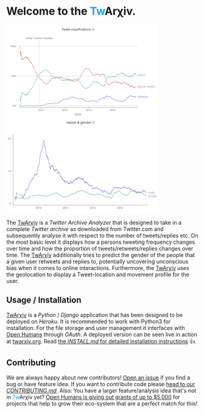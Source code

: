<h1>Welcome to the <font color="#1DA1F2">Tw</font>Arχiv.</h1>

[![](docs/tweet_class.png)](http://twarxiv.org)
[![](docs/gender_reply.png)](http://twarxiv.org)

The [TwArχiv](http://twarxiv.org) is a *Twitter Archive Analyzer* that is designed to take in a complete *Twitter archive* as downloaded from Twitter.com and subsequently analyse it with respect to the number of tweets/replies etc. On the most basic level it displays how a persons tweeting frequency changes over time and how the proportion of tweets/retweets/replies changes over time.
The [TwArχiv](http://twarxiv.org) additionally tries to predict the gender of the people that a given user retweets and replies to, potentially uncovering unconscious bias when it comes to online interactions.
Furthermore, the [TwArχiv](http://twarxiv.org) uses the geolocation to display a Tweet-location and movement profile for the user.

## Usage / Installation
[TwArχiv](http://twarxiv.org) is a *Python* / *Django* application that has been designed to be deployed on *Heroku*. It is recommended to work with Python3 for installation. For the file storage and user management it interfaces with [Open Humans](https://openhumans.org) through *OAuth*. A deployed version can be seen live in action at [twarxiv.org](http://twarxiv.org). Read [the *INSTALL.md* for detailed installation instructions](https://github.com/gedankenstuecke/twitter-analyser/blob/master/INSTALL.md) 👍.

## Contributing
We are always happy about new contributors! [Open an issue](https://github.com/gedankenstuecke/twitter-analyser/issues) if you find a bug or have feature idea. If you want to contribute code please [head to our *CONTRIBUTING.md*](https://github.com/gedankenstuecke/twitter-analyser/blob/master/CONTRIBUTING.md). Also: You have a larger feature/analysis idea that's not in <font color="#1DA1F2">Tw</font>Arχiv yet? [Open Humans is giving out grants of up to $5,000](https://www.openhumans.org/grants) for projects that help to grow their eco-system that are a perfect match for this!
